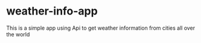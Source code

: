 # weather-info-app
This is a simple app using Api to get weather information from cities all over the world
